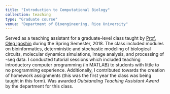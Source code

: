 ```yaml
---
title: "Introduction to Computational Biology"
collection: teaching
type: "Graduate course"
venue: "Department of Bioengineering, Rice University"
---
```


Served as a teaching assistant for a graduate-level class taught by [Prof. Oleg Igoshin](https://igoshin.rice.edu/) during the Spring Semester, 2018. The class included modules on bioinformatics, deterministic and stochastic modeling of biological circuits, molecular dynamics simulations, image analysis, and processing of -seq data. I conducted tutorial sessions which included teaching introductory computer programming (in MATLAB) to students with little to no programming experience. Additionally, I contributed towards the creation of homework assignments (this was the first year the class was being taught in this form). Was awarded *Outstanding Teaching Assistant Award* by the department for this class.
